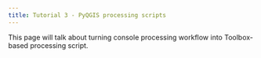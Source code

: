 ```yaml
---
title: Tutorial 3 - PyQGIS processing scripts
---
```



This page will talk about turning console processing workflow into Toolbox-based processing script.
